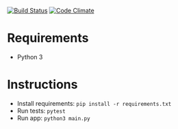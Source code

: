 [![Build Status](https://travis-ci.org/georgms/inverted-index.svg?branch=master)](https://travis-ci.org/georgms/inverted-index)
[![Code Climate](https://codeclimate.com/github/georgms/inverted-index.png)](https://codeclimate.com/github/georgms/inverted-index)

# Requirements

* Python 3

# Instructions

* Install requirements: `pip install -r requirements.txt`
* Run tests: `pytest`
* Run app: `python3 main.py`